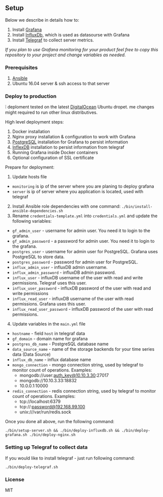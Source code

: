 ## Setup

Below we describe in details how to:

1. Install [Grafana](https://github.com/grafana/grafana)
2. Install [InfluxDb](https://github.com/influxdata/influxdb), which is used as datasourse with Grafana
3. Install [Telegraf](https://github.com/influxdata/telegraf) to collect server metrics.

*If you plan to use Grafana monitoring for your product feel free to copy this repository to your project and change variables as needed.*

### Prerequisites

1. [Ansible](http://docs.ansible.com/ansible/intro_installation.html)
2. Ubuntu 16.04 server & ssh access to that server

### Deploy to production

❕ deploment tested on the latest [DigitalOcean](https://www.digitalocean.com/) Ubuntu dropet. me changes might required to run other linux distributives.

High level deployment steps:
1. Docker installation
2. Nginx proxy installation & configuration to work with Grafana
3. [PostgreSQL](https://www.postgresql.org/) installation for Grafana to persist information
4. [InflexDB](https://www.influxdata.com/) installation to persist information from telegraf
5. Running Grafana inside Docker containers
6. Optional configuration of SSL certificate

Prepare for deployment:
1. Update hosts file
  - ```monitoring``` is ip of the server where you are planing to deploy grafana
  - ```server``` is ip of server where you application is located, used with telegraf
2. Install Ansible role dependencies with one command: `./bin/install-ansible-dependencies.sh`
3. Rename `credentials-template.yml` into `credentials.yml` and update the following variables:
  - `gf_admin_user` - username for admin user. You need it to login to the grafana.
  - `gf_admin_password` - a password for admin user. You need it to login to the grafana.
  - `postgres_user` - username for admin user for PostgreSQL. Grafana uses PostgreSQL to store data.
  - `postgres_password` - password for admin user for PostgreSQL.
  - `influx_admin_user` - influxDB admin username.
  - `influx_admin_password` - influxDB admin password.
  - `influx_user` - influxDB username of the user with read and write permissions. Telegraf uses this user.
  - `influx_user_password` - influxDB password of the user with read and write permissions
  - `influx_read_user` - influxDB username of the user with read permissions. Grafana uses this user.
  - `influx_read_user_password` - influxDB password of the user with read permissions.
4. Update variables in the `main.yml` file
  - `hostname` - field `host` in telegraf data
  - `gf_domain` - domain name for grafana
  - `postgres_db_name` - PostgreSQL database name
  - `data_source_name` - name of the storage backends for your time series data (Data Source)
  - `influx_db_name` - influx database name
  - `mongo_connection` - mongo connection string, used by telegraf to monitor count of operations. Examples:
    * mongodb://user:auth_key@10.10.3.30:27017
    * mongodb://10.10.3.33:18832
    * 10.0.0.1:10000
  - `redis_connection` - redis connection string, used by telegraf to monitor count of operations. Examples:
    * tcp://localhost:6379
    * tcp://:password@192.168.99.100
    * unix:///var/run/redis.sock

Once you done all above, run the following command:
```
./bin/setup-server.sh && ./bin/deploy-influxdb.sh && ./bin/deploy-grafana.sh ./bin/deploy-nginx.sh
```

### Setting up Telegraf to collect data

If you would like to install telegraf - just run following command:

```
./bin/deploy-telegraf.sh
```

### License

MIT
